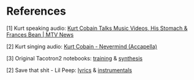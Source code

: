 # References

[1] Kurt speaking audio: [Kurt Cobain Talks Music Videos, His Stomach & Frances Bean | MTV News](https://www.youtube.com/watch?v=hJtm9HomKdE&ab_channel=MTV)

[2] Kurt singing audio: [Kurt Cobain - Nevermind (Accapella)](https://www.youtube.com/watch?v=c7ZaVJLTt3E&ab_channel=CurmodgeonNIRVANA)

[3] Original Tacotron2 notebooks: [training](https://colab.research.google.com/drive/14X73UiywnoL9VS30iPDcX4WXxwZWv2e2#scrollTo=1lP4tdlKEEqU) & [synthesis](https://colab.research.google.com/drive/14X73UiywnoL9VS30iPDcX4WXxwZWv2e2#scrollTo=1lP4tdlKEEqU)

[2] Save that shit - Lil Peep: [lyrics](https://genius.com/Lil-peep-save-that-shit-lyrics) & [instrumentals](https://www.youtube.com/watch?v=hWHJ77K5Ies)
